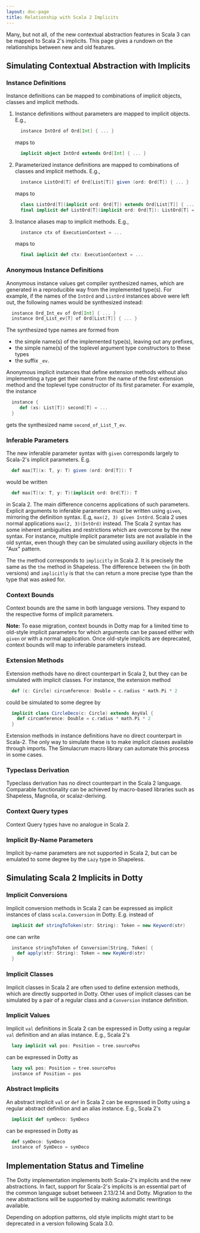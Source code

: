 ```yaml
---
layout: doc-page
title: Relationship with Scala 2 Implicits
---
```


Many, but not all, of the new contextual abstraction features in Scala 3 can be mapped to Scala 2's implicits. This page gives a rundown on the relationships between new and old features.

## Simulating Contextual Abstraction with Implicits

### Instance Definitions

Instance definitions can be mapped to combinations of implicit objects, classes and implicit methods.

 1. Instance definitions without parameters are mapped to implicit objects. E.g.,
    ```scala
      instance IntOrd of Ord[Int] { ... }
    ```
    maps to
    ```scala
      implicit object IntOrd extends Ord[Int] { ... }
    ```
 2. Parameterized instance definitions are mapped to combinations of classes and implicit methods. E.g.,
    ```scala
      instance ListOrd[T] of Ord[List[T]] given (ord: Ord[T]) { ... }
    ```
    maps to
    ```scala
      class ListOrd[T](implicit ord: Ord[T]) extends Ord[List[T]] { ... }
      final implicit def ListOrd[T](implicit ord: Ord[T]): ListOrd[T] = new ListOrd[T]
    ```
 3. Instance aliases map to implicit methods. E.g.,
    ```scala
      instance ctx of ExecutionContext = ...
    ```
    maps to
    ```scala
      final implicit def ctx: ExecutionContext = ...
    ```

### Anonymous Instance Definitions

Anonymous instance values get compiler synthesized names, which are generated in a reproducible way from the implemented type(s). For
example, if the names of the `IntOrd` and `ListOrd` instances above were left out, the following names would be synthesized instead:
```scala
  instance Ord_Int_ev of Ord[Int] { ... }
  instance Ord_List_ev[T] of Ord[List[T]] { ... }
```
The synthesized type names are formed from

 - the simple name(s) of the implemented type(s), leaving out any prefixes,
 - the simple name(s) of the toplevel argument type constructors to these types
 - the suffix `_ev`.

Anonymous implicit instances that define extension methods without also implementing a type
get their name from the name of the first extension method and the toplevel type
constructor of its first parameter. For example, the instance
```scala
  instance {
     def (xs: List[T]) second[T] = ...
  }
```
gets the synthesized name `second_of_List_T_ev`.

### Inferable Parameters

The new inferable parameter syntax with `given` corresponds largely to Scala-2's implicit parameters. E.g.
```scala
  def max[T](x: T, y: T) given (ord: Ord[T]): T
```
would be written
```scala
  def max[T](x: T, y: T)(implicit ord: Ord[T]): T
```
in Scala 2. The main difference concerns applications of such parameters.
Explicit arguments to inferable parameters _must_ be written using `given`,
mirroring the definition syntax. E.g, `max(2, 3) given IntOrd`.
Scala 2 uses normal applications `max(2, 3)(IntOrd)` instead. The Scala 2 syntax has some inherent ambiguities and restrictions which are overcome by the new syntax. For instance, multiple implicit parameter lists are not available in the old syntax, even though they can be simulated using auxiliary objects in the "Aux" pattern.

The `the` method corresponds to `implicitly` in Scala 2.
It is precisely the same as the `the` method in Shapeless.
The difference between `the` (in both versions) and `implicitly` is
that `the` can return a more precise type than the type that was
asked for.

### Context Bounds

Context bounds are the same in both language versions. They expand to the respective forms of implicit parameters.

**Note:** To ease migration, context bounds in Dotty map for a limited time to old-style implicit parameters for which arguments can be passed either with `given` or
with a normal application. Once old-style implicits are deprecated, context bounds
will map to inferable parameters instead.

### Extension Methods

Extension methods have no direct counterpart in Scala 2, but they can be simulated with implicit classes. For instance, the extension method
```scala
  def (c: Circle) circumference: Double = c.radius * math.Pi * 2
```
could be simulated to some degree by
```scala
  implicit class CircleDeco(c: Circle) extends AnyVal {
    def circumference: Double = c.radius * math.Pi * 2
  }
```
Extension methods in instance definitions have no direct counterpart in Scala-2. The only way to simulate these is to make implicit classes available through imports. The Simulacrum macro library can automate this process in some cases.

### Typeclass Derivation

Typeclass derivation has no direct counterpart in the Scala 2 language. Comparable functionality can be achieved by macro-based libraries such as Shapeless, Magnolia, or scalaz-deriving.

### Context Query types

Context Query types have no analogue in Scala 2.

### Implicit By-Name Parameters

Implicit by-name parameters are not supported in Scala 2, but can be emulated to some degree by the `Lazy` type in Shapeless.

## Simulating Scala 2 Implicits in Dotty

### Implicit Conversions

Implicit conversion methods in Scala 2 can be expressed as implicit instances of class
`scala.Conversion` in Dotty. E.g. instead of
```scala
  implicit def stringToToken(str: String): Token = new Keyword(str)
```
one can write
```scala
  instance stringToToken of Conversion[String, Token] {
    def apply(str: String): Token = new KeyWord(str)
  }
```

### Implicit Classes

Implicit classes in Scala 2 are often used to define extension methods, which are directly supported in Dotty. Other uses of implicit classes can be simulated by a pair of a regular class and a `Conversion` instance definition.


### Implicit Values

Implicit `val` definitions in Scala 2 can be expressed in Dotty using a regular `val` definition and an alias instance. E.g., Scala 2's
```scala
  lazy implicit val pos: Position = tree.sourcePos
```
can be expressed in Dotty as
```scala
  lazy val pos: Position = tree.sourcePos
  instance of Position = pos
```

### Abstract Implicits

An abstract implicit `val` or `def` in Scala 2 can be expressed in Dotty using a regular abstract definition and an alias instance. E.g., Scala 2's
```scala
  implicit def symDeco: SymDeco
```
can be expressed in Dotty as
```scala
  def symDeco: SymDeco
  instance of SymDeco = symDeco
```

## Implementation Status and Timeline

The Dotty implementation implements both Scala-2's implicits and the new abstractions. In fact, support for Scala-2's implicits is an essential part of the common language subset between 2.13/2.14 and Dotty.
Migration to the new abstractions will be supported by making automatic rewritings available.

Depending on adoption patterns, old style implicits might start to be deprecated in a version following Scala 3.0.
